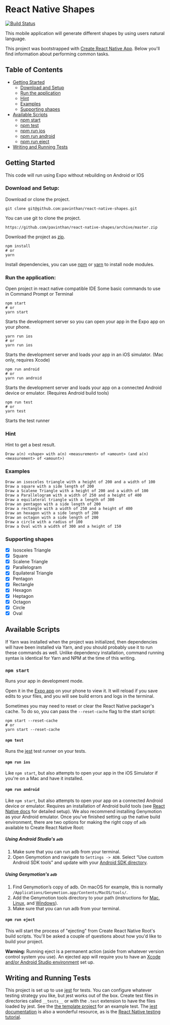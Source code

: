 # React Native Shapes

[![Build Status](https://travis-ci.org/pavinthan/react-native-shapes.svg?branch=master)](https://travis-ci.org/pavinthan/react-native-shapes)

This mobile application will generate different shapes by using users natural language.

This project was bootstrapped with [Create React Native App](https://github.com/react-community/create-react-native-app).
Below you'll find information about performing common tasks.

## Table of Contents

- [Getting Started](#getting-started)
  - [Download and Setup](#download-and-setup)
  - [Run the application](#run-the-application)
  - [Hint](#hint)
  - [Examples](#examples)
  - [Supporting shapes](#supporting-shapes)
- [Available Scripts](#available-scripts)
  - [npm start](#npm-start)
  - [npm test](#npm-test)
  - [npm run ios](#npm-run-ios)
  - [npm run android](#npm-run-android)
  - [npm run eject](#npm-run-eject)
- [Writing and Running Tests](#writing-and-running-tests)

## Getting Started

This code will run using Expo without rebuilding on Android or IOS

### Download and Setup:

Download or clone the project.

```
git clone git@github.com:pavinthan/react-native-shapes.git
```

You can use git to clone the project.

```
https://github.com/pavinthan/react-native-shapes/archive/master.zip
```

Download the project as [zip](https://github.com/pavinthan/react-native-shapes/archive/master.zip).

```
npm install
# or
yarn
```

Install dependencies, you can use [npm](http://npmjs.com) or [yarn](https://yarnpkg.com) to install node modules.

### Run the application:

Open project in react native compatible IDE
Some basic commands to use in Command Prompt or Terminal

```
npm start
# or
yarn start
```

Starts the development server so you can open your app in the Expo app on your phone.

```
yarn run ios
# or
yarn run ios
```

Starts the development server and loads your app in an iOS simulator. (Mac only, requires Xcode)

```
npm run android
# or
yarn run android
```

Starts the development server and loads your app on a connected Android device or emulator. (Requires Android build tools)

```
npm run test
# or
yarn test
```

Starts the test runner

### Hint

Hint to get a best result.

```
Draw a(n) <shape> with a(n) <measurement> of <amount> (and a(n) <measurement> of <amount>)
```

### Examples

```
Draw an isosceles triangle with a height of 200 and a width of 100
Draw a square with a side length of 200
Draw a Scalene Triangle with a height of 200 and a width of 100
Draw a Parallelogram with a width of 250 and a height of 400
Draw a equilateral triangle with a length of 300
Draw an pentagon with a side length of 200
Draw a rectangle with a width of 250 and a height of 400
Draw an hexagon with a side length of 200
Draw an octagon with a side length of 200
Draw a circle with a radius of 100
Draw a Oval with a width of 300 and a height of 150
```

### Supporting shapes

- [x] Isosceles Triangle
- [x] Square
- [x] Scalene Triangle
- [x] Parallelogram
- [x] Equilateral Triangle
- [x] Pentagon
- [x] Rectangle
- [x] Hexagon
- [x] Heptagon
- [x] Octagon
- [x] Circle
- [x] Oval

## Available Scripts

If Yarn was installed when the project was initialized, then dependencies will have been installed via Yarn, and you should probably use it to run these commands as well. Unlike dependency installation, command running syntax is identical for Yarn and NPM at the time of this writing.

### `npm start`

Runs your app in development mode.

Open it in the [Expo app](https://expo.io) on your phone to view it. It will reload if you save edits to your files, and you will see build errors and logs in the terminal.

Sometimes you may need to reset or clear the React Native packager's cache. To do so, you can pass the `--reset-cache` flag to the start script:

```
npm start --reset-cache
# or
yarn start --reset-cache
```

#### `npm test`

Runs the [jest](https://github.com/facebook/jest) test runner on your tests.

#### `npm run ios`

Like `npm start`, but also attempts to open your app in the iOS Simulator if you're on a Mac and have it installed.

#### `npm run android`

Like `npm start`, but also attempts to open your app on a connected Android device or emulator. Requires an installation of Android build tools (see [React Native docs](https://facebook.github.io/react-native/docs/getting-started.html) for detailed setup). We also recommend installing Genymotion as your Android emulator. Once you've finished setting up the native build environment, there are two options for making the right copy of `adb` available to Create React Native Root:

##### Using Android Studio's `adb`

1.  Make sure that you can run adb from your terminal.
2.  Open Genymotion and navigate to `Settings -> ADB`. Select “Use custom Android SDK tools” and update with your [Android SDK directory](https://stackoverflow.com/questions/25176594/android-sdk-location).

##### Using Genymotion's `adb`

1.  Find Genymotion’s copy of adb. On macOS for example, this is normally `/Applications/Genymotion.app/Contents/MacOS/tools/`.
2.  Add the Genymotion tools directory to your path (instructions for [Mac](http://osxdaily.com/2014/08/14/add-new-path-to-path-command-line/), [Linux](http://www.computerhope.com/issues/ch001647.htm), and [Windows](https://www.howtogeek.com/118594/how-to-edit-your-system-path-for-easy-command-line-access/)).
3.  Make sure that you can run adb from your terminal.

#### `npm run eject`

This will start the process of "ejecting" from Create React Native Root's build scripts. You'll be asked a couple of questions about how you'd like to build your project.

**Warning:** Running eject is a permanent action (aside from whatever version control system you use). An ejected app will require you to have an [Xcode and/or Android Studio environment](https://facebook.github.io/react-native/docs/getting-started.html) set up.

## Writing and Running Tests

This project is set up to use [jest](https://facebook.github.io/jest/) for tests. You can configure whatever testing strategy you like, but jest works out of the box. Create test files in directories called `__tests__` or with the `.test` extension to have the files loaded by jest. See the [the template project](https://github.com/react-community/create-react-native-app/blob/master/react-native-scripts/template/App.test.js) for an example test. The [jest documentation](https://facebook.github.io/jest/docs/en/getting-started.html) is also a wonderful resource, as is the [React Native testing tutorial](https://facebook.github.io/jest/docs/en/tutorial-react-native.html).
